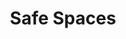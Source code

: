 ---
layout: media
title: "Safe Spaces"
tags:
  categories: 3d
blurb: "Safe Spaces"
show_blurb: true
ads: false
share: false
show_url: false
image:
  id: 31086609301
---